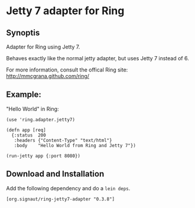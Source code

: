 # Jetty 7 adapter for Ring

## Synoptis

Adapter for Ring using Jetty 7.

Behaves exactly like the normal jetty adapter, but uses Jetty 7 instead of 6. 

For more information, consult the offical Ring site: http://mmcgrana.github.com/ring/

## Example:

"Hello World" in Ring:

    (use 'ring.adapter.jetty7)

    (defn app [req]
      {:status  200
       :headers {"Content-Type" "text/html"}
       :body    "Hello World from Ring and Jetty 7"})

    (run-jetty app {:port 8080})

## Download and Installation
Add the following dependency and do a `lein deps`.

    [org.signaut/ring-jetty7-adapter "0.3.8"]
